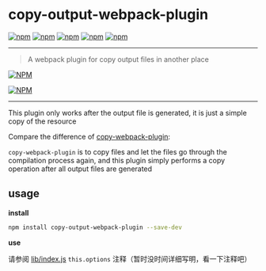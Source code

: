 # copy-output-webpack-plugin

[![npm](https://img.shields.io/npm/v/copy-output-webpack-plugin.svg)](https://www.npmjs.com/package/copy-output-webpack-plugin)
[![npm](https://img.shields.io/node/v/copy-output-webpack-plugin.svg)](https://www.npmjs.com/package/copy-output-webpack-plugin)
[![npm](https://img.shields.io/npm/dt/copy-output-webpack-plugin.svg)](https://www.npmjs.com/package/copy-output-webpack-plugin)
[![npm](https://img.shields.io/npm/dm/copy-output-webpack-plugin.svg)](https://www.npmjs.com/package/copy-output-webpack-plugin)
[![npm](https://img.shields.io/github/stars/maxming2333/copy-output-webpack-plugin.svg?style=social&label=Star)](https://github.com/maxming2333/copy-output-webpack-plugin) 

-----

> A webpack plugin for copy output files in another place

[![NPM](https://nodei.co/npm-dl/copy-output-webpack-plugin.png)](https://nodei.co/npm/copy-output-webpack-plugin/)

[![NPM](https://nodei.co/npm/copy-output-webpack-plugin.png?downloads=true&downloadRank=true&stars=true)](https://nodei.co/npm/copy-output-webpack-plugin/)

-----

This plugin only works after the output file is generated, it is just a simple copy of the resource

Compare the difference of [copy-webpack-plugin](https://github.com/webpack-contrib/copy-webpack-plugin):

`copy-webpack-plugin` is to copy files and let the files go through the compilation process again, and this plugin simply performs a copy operation after all output files are generated


## usage


**install**

```bash
npm install copy-output-webpack-plugin --save-dev
```

**use**

请参阅 [lib/index.js](lib/index.js) `this.options` 注释（暂时没时间详细写明，看一下注释吧）
